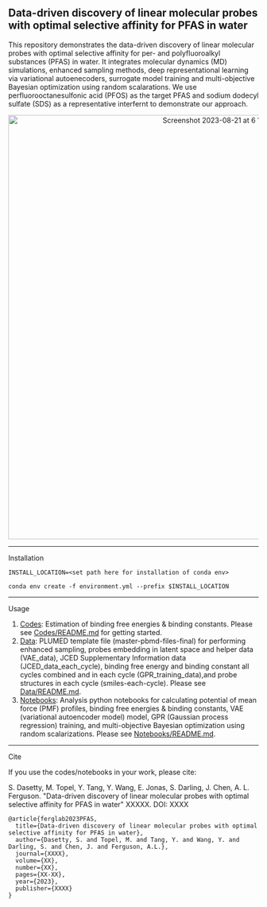 Data-driven discovery of linear molecular probes with optimal selective affinity for PFAS in water
--

This repository demonstrates the data-driven discovery of linear molecular probes with optimal selective affinity for per- and polyfluoroalkyl substances (PFAS) in water. It integrates molecular dynamics (MD) simulations, enhanced sampling methods, deep representational learning via variational autoenecoders, surrogate model training and multi-objective Bayesian optimization using random scalarations. We use perfluorooctanesulfonic acid (PFOS) as the target PFAS and sodium dodecyl sulfate (SDS) as a representative interfernt to demonstrate our approach. 

<p align="center">
<img width="854" alt="Screenshot 2023-08-21 at 6 11 52 PM" src="https://github.com/Ferg-Lab/activeLearningPFASLinear/assets/38693318/1ebf43a0-7ce7-41ea-8c02-2c9926d806aa">
</p>

---

Installation

`INSTALL_LOCATION=<set path here for installation of conda env>`

`conda env create -f environment.yml --prefix $INSTALL_LOCATION` 

---

Usage

1. [Codes](./Codes): Estimation of binding free energies & binding constants. Please see [Codes/README.md](./Codes/README.md) for getting started.
2. [Data](./Data): PLUMED template file (master-pbmd-files-final) for performing enhanced sampling, probes embedding in latent space and helper data (VAE_data), JCED Supplementary Information data (JCED_data_each_cycle), binding free energy and binding constant all cycles combined and in each cycle (GPR_training_data),and probe structures in each cycle (smiles-each-cycle). Please see [Data/README.md](./Data/README.md).
3. [Notebooks](./Notebooks): Analysis python notebooks for calculating potential of mean force (PMF) profiles, binding free energies & binding constants, VAE (variational autoencoder model) model, GPR (Gaussian process regression) training, and multi-objective Bayesian optimization using random scalarizations. Please see [Notebooks/README.md](./Notebooks/README.md).
   
---

Cite

If you use the codes/notebooks in your work, please cite:

S. Dasetty, M. Topel, Y. Tang, Y. Wang, E. Jonas, S. Darling, J. Chen, A. L. Ferguson. "Data-driven discovery of linear molecular probes with optimal selective affinity for PFAS in water" XXXXX. DOI: XXXX

```
@article{ferglab2023PFAS,
  title={Data-driven discovery of linear molecular probes with optimal selective affinity for PFAS in water},
  author={Dasetty, S. and Topel, M. and Tang, Y. and Wang, Y. and Darling, S. and Chen, J. and Ferguson, A.L.},
  journal={XXXX},
  volume={XX},
  number={XX},
  pages={XX-XX},
  year={2023},
  publisher={XXXX}
}
```


